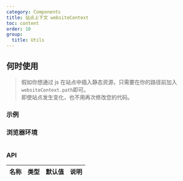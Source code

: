 ```yaml
---
category: Components
title: 站点上下文 websiteContext
toc: content
order: 10
group:
  title: Utils
---
```


## 何时使用

> 假如你想通过 js 在站点中插入静态资源，只需要在你的路径前加入`websiteContext.path`即可。\
> 即使站点发生变化，也不用再次修改您的代码。

### 示例

### 浏览器环境

```js

```

### API

| 名称 | 类型 | 默认值 | 说明 |
| ---- | ---- | ------ | ---- |
